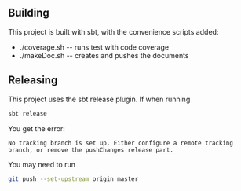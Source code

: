 ## Building

This project is built with sbt, with the convenience scripts added:

 * ./coverage.sh -- runs test with code coverage
 * ./makeDoc.sh -- creates and pushes the documents

## Releasing

This project uses the sbt release plugin. If when running
```scala
sbt release
```

You get the error:
```
No tracking branch is set up. Either configure a remote tracking branch, or remove the pushChanges release part.
``` 

You may need to run 
```bash
git push --set-upstream origin master
```
